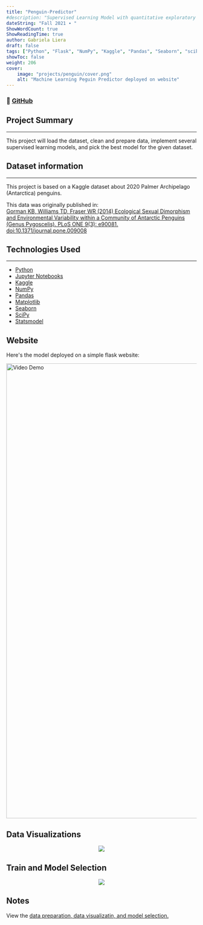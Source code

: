 ```yaml
---
title: "Penguin-Predictor"
#description: "Supervised Learning Model with quantitative exploratory analysis deployed on Flask website"
dateString: "Fall 2021 ∙ "
ShowWordCount: true
ShowReadingTime: true
author: Gabriela Liera
draft: false
tags: ["Python", "Flask", "NumPy", "Kaggle", "Pandas", "Seaborn", "scikit-learn", "Machine Learning", "Jupyter Notebook" ]
showToc: false
weight: 206
cover:
    image: "projects/penguin/cover.png"
    alt: "Machine Learning Peguin Predictor deployed on website"
--- 
```

### 🔗 [GitHub](https://github.com/gabrielaliera/Penguin-Predictor)

## Project Summary
***
This project will load the dataset, clean and prepare data, implement several supervised learning models, and pick the best model for the given dataset.

## Dataset information
***
This project is based on a <a href="https://www.kaggle.com/datasets/parulpandey/palmer-archipelago-antarctica-penguin-data"></a>Kaggle dataset about 2020 Palmer Archipelago (Antarctica) penguins.

This data was originally published in:<br>
<a href="https://journals.plos.org/plosone/article?id=10.1371/journal.pone.0090081"> Gorman KB, Williams TD, Fraser WR (2014) Ecological Sexual Dimorphism and Environmental Variability within a Community of Antarctic Penguins (Genus Pygoscelis). PLoS ONE 9(3): e90081. doi:10.1371/journal.pone.009008</a>


## Technologies Used
***
<ul>
  <li><a href="https://www.python.org/">Python</a></li>
  <li><a href="https://jupyter.org/">Jupyter Notebooks</a></li>
  <li><a href="https://www.kaggle.com/">Kaggle</a></li>
  <li><a href="https://numpy.org/">NumPy</a></li>
  <li><a href="https://pandas.pydata.org/">Pandas</a></li>
  <li><a href="https://matplotlib.org/">Matplotlib</a></li>
  <li><a href="https://seaborn.pydata.org/">Seaborn</a></li>
  <li><a href="https://scipy.org/">SciPy</a></li>
  <li><a href="https://www.statsmodels.org/stable/index.html">Statsmodel</a></li>
  
</ul>

## Website

Here's the model deployed on a simple flask website:

<img src='projects/penguin/website.PNG' title='Video Demo' width='1200' heigth="1200" alt='Video Demo' />


## Data Visualizations
<p align="center">
  <img align="center" src="projects/penguin/data.PNG">
</p>

## Train and Model Selection
<p align="center">
  <img align="center" src="projects/penguin/model.PNG">
</p>

## Notes
View the <a href="https://github.com/gabrielaliera/Penguin-Predictor/blob/main/Penguin.ipynb">data preparation, data visualizatin, and model selection.</a> 

